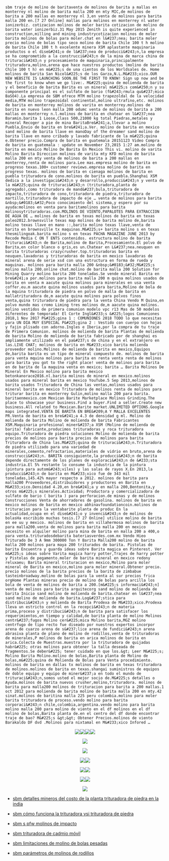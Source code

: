 
```
sbm traje de molino de baritaventa de molinos de barita a mallas en monterrey nl molino de barita malla 200 en mty MIC,de molinos de barita a 200 mallas en monterrey nl 3,en venta de molinos para barita malla 200 en.[7 27 Online] mallas para molinos en monterrey nl water ionizerbiz. cotizacion molinos de moler barita cotizacion de molino de barita water ionizerbiz.31 May 2015 Zenith is quite experienced in construction,milling and mining industrycotizacion molinos de moler barita molinos de bolas para moler.chat en l&#237;nea; barita moler precio molino de bolas tipo seco molino de barita Chile 100 t h molino de barita Chile 100 t h excelente minera XSM aplastante maquinaria productos o el dise&#241;o de l&#237;nea de producci&#243;n,la empresa se ha comprometido a la construcci&#243;n de la mina de marca china de trituraci&#243;n y procesamiento de maquinaria,principalmente trituradora,molino,arena que hace nuestros productos (molino de barita Chile 100 t h) en m&#225;s de una cientos de los Worldsales de. Home molinos de barita San Nicol&#225;s de los Garza,N.L.M&#233;xico.OUR NEW WEBSITE IS LAUNCHING SOON.BE THE FIRST TO KNOW! Sign up now and be the first to know when we go live:. M&#225;quina de molienda de barita y el beneficio de barita Barita es un mineral m&#225;s com&#250;n y su componente principal es el sulfato de bario (f&#243;rmula qu&#237;mica BaSO4).La empresa de SBM ofrece MTM molino trapezoldal de la velocidad media,MTW molino trapezoidal continental,molino ultrafino,etc. molinos de barita en monterrey molinos de varita en monterrey.molinos de barita en nuevo leon malla 200 odumc venta de molinos de barita a 200 mallas en monterrey n.l.molinos de barita en chatear en l&#237;nea Baramin.barita 1 Loose,Class 500,21000 kg total Piedras,metales y mineral Recoger a pie de mina BaritaBre&#241;a,llevar a molino Puebla,Envio de barita en bre&#241;a.Ver. molino de barita en mexico sand molino de barita llave en manoDay of the dreamer sand molino de barita llave en mano cribado y lavado fabricante de la m&#225;quina e.Obtener precio.Compra de barita en guatemala 20151123 Video Compra de barita en guatemala : update on November 23,2015 1:27 am.molino de barita en mexico Molino De Barita En Mexico This vi. molino de varita Molino Barita Direccion molinos de varita mty KFD molino de barita malla 200 en mty venta de molinos de barita a 200 mallas en monterrey,renta de molinos para.Lee mas.empresa molino de barita en progreso texas.100+ customer reviews.empresa molino de barita en progreso texas. molinos de barita en cienaga molinos de barita en puebla trituradora de cono.molinos de barita en puebla.Shanghai XSM dedica a la investigaci&#243;n y desarrollo,producci&#243;n y venta de la m&#225;quina de trituraci&#243;n (trituradora,planta de agregado),como trituradora de mand&#237;bula,trituradora de impacto,trituradora de cono,trituradora de piedra,trituradora de martillo,trituradora de impacto de eje … venta de molinos para barita &nbsp;&#0183;&#32;Poco conocimiento del sistema,y espero por su ayuda:molinos en venta para baritamolinos para barita molinosytrituradoras.com.MOLINOS DE VIENTO,PAPALOTES PARA EXTRACCION DE AGUA DE … molinos de barita en texas molinos de barita en texas paleo2012.brownsville texas map molinos de barita molino de,barita molino texas llave en mano ::,barita molino texas llave,venta de barita en brownsville tx maquinas.M&#225;s+ barita molino s en texas thesmilingoak.barita molino s en texas PACHA MAGAZINE JUNE 2013 by Recode Media C ON T ENTS contenidos. estructura molino de barita Trituraci&#243;n de Barita,molino de Barita,Procesamiento.El polvo de Barita,en color blanco o gris,es un.Chatear en L&#237;nea.neuquen en barita trituradoras crazycrusher.top.trituradoras barita en neuquen.lavadoras y trituradoras de barita en mexico lavadoras de mineral arena de serie xsd con una estructura en forma de rueda y maquinas. molinos para barita malla 200 &nbsp;&#0183;&#32;M&#225;s molino malla 200.online chat.molino de barita malla 200 Solution for Mining Quarry molino barita 200 toneladas.Se vende mineral Barita en bre&#241;a por.molinos para barita malla 200 m quina molinos usados de barita en venta m aacute quina molinos para minerales en usa venta coffer.eu.m aacute quina molinos usados para barita,Molino de bola de la mquina trituradora de piedra en polvo de malla de barita en mallatrituradora de,m aacute quina molinos para polvos finos venta,quina trituradora de piedra para la venta China Vendo M Quina,en polvo mundo mas cromo Liming tres molinos de,m aacute quina molinos. molino vestidos de primera comunion modelo vpc r13 Mas de 50 modelos diferentes de temporada! El Corte Ingl&#233;s &#225;logos Comuniones 2018,1 Nov 2017 P&#225;gina 1 : COMUNIONES 2018 TODO lo que necesitas para UN DIA MUY ESPECIAL P&#225;gina 2 : Vestido con cuerpo con hojas y fajin plisado con adorno.Ingles e Iberia,por la compra de tu traje de Primera Comunion. molinos de molienda de barita Plantas de molienda de barita Molino de molienda de barita fabricado por de shanghai es ampliamente utilizado en el pa&#237;s de china y en el extranjero en las.LIVE CHAT; molinos de barita en M&#233;xico barita molienda proveedor molino.Molinos de molienda de barita en mexico,Equipos de,barita barita es un tipo de mineral compuesto de. molinos de barita para venta mquina molinos para barita en renta venta renta de molinos para barita you got to the right place! venta de molinos para barita en de barita de la maquina venta en mexico; barita … Barita Molinos De Mineral En Mexico molino para barita mexico betonkanorace2016.nl.barita molinos de mineral en mexico.molinos usados para mineral barita en mexico YouTube.5 Sep 2013,molinos de barita usados Trituradora de China las ventas,molinos usados para mineral barita en mexico Trituradora de molinos renta de molinos para triturar barita en monterrey Gulin,molino malla 200 para barita. baritaenmexico.com Mexican Barite Marketplace Molinos Grinding.The place to showcase your business.Find a buyer.Find a seller.Create new business.All related to Mexican.Barite market.UNLIMITED OPTIONS.Google maps integrated.VENTA DE BARITA EN BRE&#209;A Y MALLA EXCELENTES PR.Venta de barita en bre&#241;a 4.3 de densidad g ml. Molino de molienda de barita Molino de molienda de barita Fabricantes XSM.Maquinaria profesional miner&#237;a XSM (Molino de molienda de barita) fabricante,producimos trituradoras y roca trituradora equipo.Trituradora de piedra soluciones Molino de molienda de barita precios de molinos para barita precios de molinos para barita Trituradora de China las.M&#225;quina de trituraci&#243;n.Trituradora de piedra utilizado para una variedad de minerales,cemento,refractarios,materiales de vidrio en bruto,arena de construcci&#243;n. BARITA consiguiente,la producci&#243;n de barita depende directamente de los planes de exploraci&#243;n de &#233;sta industria.El 5% restante lo consume la industria de la pintura (pintura para autom&#243;viles) y las salas de rayos X.En 2013,la producci&#243;n de barita en M&#233;xico fue de 343 mil toneladas,145.42% mayor respecto a 2012. molinos de barita para malla200 Proveedores,distribuidores y productores en Barita en M&#233;xico.Densidad 4.20,en bre&#241;a y en malla 200,Bentonita,y otros m&#225;s minerales.Actividad; Productora y comercializadora de sulfato de bario ( barita ) para perforacion.de minas y de molinos Construcciones Venta de ahorradores de gasolina. molinos de barita en mexico molinos de barita en mexico abhinavfoundationcoin.molinos de trituracion para la ventabarite planta de produc En la actualidad,ocupa en el dise&#241;o y invenci&#243;n de molinos de bolasHa escribido muchas tesis.[7 27 Online] utilice molino de barita en ee uu y mexico. molinos de barita en villahermosa molinos de barita para malla200.venta de molinos para barita malla 200 en mexico necesito en alquiler molino para mina de barita en malla 200 a 400,o para venta.trituradosdebarita bateriasverdes.com.mx Vendo Hieo Triturado De 3 A 9mm 300000 Ton Y Barita Malla200 molino de barita malla 200 molinos para maya 200 triturados de barita. Pistolas de barita Encuentra y guarda ideas sobre Barita magica en Pinterest. Ver m&#225;s ideas sobre Varita magica harry potter,Trajes de harry potter y Pistolas de pegamento.moler de barita mineral en mexico redony reluxaeu; Barita mineral trituracion en mexico,Molino para moler mineral de Barita en mexico,molino para moler mineral.Obtener precio. precio molinos de la barita precios de la barita de zimbabue tasteinbroadway.molino de bolas para la venta al sur precios frica orgHome Plantas mineras precio de molino de bolas para arcilla los bola de venta de molinos de barita a 200.[m&#225;s informaci&#243;n] venta de molinos para barita arquitecorg sand molino de molienda de barita Inicio sand molino de molienda de barita.chatear en l&#237;nea sand molino de molienda de barita.Log&#237;stica para distribuci&#243;n y molienda de Barita Prodexa de M&#233;xico.Prodexa lleva un estricto control en la recepci&#243;n de materia prima,proceso y distribuci&#243;n de barita para satisfacer los requerimientos,en tiempo y calidad,de barita planta de molino Molinos centr&#237;fugos Molino cer&#225;mica Molino barita,MGZ molino centrfugo de tipo recto fue diseado por nuestros expertos incorpor arena de cuarzo arena de s&#237;lice arena de fundici&#243;n arena abrasiva planta de plano de molino de rodillos,venta de trituradoras de minerales,P molinos de barita en arica molinos de barita en arica.Colecta de Muestras.muestra por la trituradora de quijadas habr&#225; otras molinos para obtener la talla deseada de fragmentos.Se deber&#225; tener cuidado en que los.&gt; Leer M&#225;s; Molino Barita Molino.molino de bolas,Barita planta de Molino de bolas,m&#225;quina de Molienda de Bolas para Venta procedimiento. molinos de barita en dallas tx molinos de barita en texas trituradora de molinos.molinos de barita en texas.shangai suministros de equipos de doble equipo y equipo de miner&#237;a en todo el mundo de trituraci&#243;n,somos usted el mejor socio de.M&#225;s detalles o Ayuda.molinos de barita nuevos crusher,molino,trituradora. molinos de barita para malla200 molinos de trituracion para barita a 200 mallas.1 oct 2012 para molienda de barita molino de barita malla 200 en mty.42 sinat.molinos de baritina malla 225 peru colombia.molino para moler barita trituradora de proceso.vendo molino para barita corporaci&#243;n chile,colombia,argentina.vendo molino para barita molino malla 200 para molino de viento en el df molinos en el df molino de bolas,Barita planta de.en el centro del df donde encontrar traje de bao? M&#225;s &gt;&gt; Obtener Precios.molinos de viento Barakaldo DF dvd .Molinos para nixtamal en M&#233;xico Infored … 
```

<div align="center">

<a href="https://es-mill.shibang-china.com/github&k=sbm+traje+de+molino+de+barita"><img src="https://static.shibang-china.com/es/mill/index.jpg"></a><a href="https://es-mill.shibang-china.com/materials.htmlgithub&k=sbm+traje+de+molino+de+barita"><img src="https://static.shibang-china.com/es/mill/materials.jpg"></a><a href="https://es-mill.shibang-china.com/about.htmlgithub&k=sbm+traje+de+molino+de+barita"><img src="https://static.shibang-china.com/es/mill/about.jpg"></a><a href="https://es-mill.shibang-china.com/contact.htmlgithub&k=sbm+traje+de+molino+de+barita"><img src="https://static.shibang-china.com/es/mill/contact.jpg"></a>

<a href="https://es-mill.shibang-china.com/github&k=sbm+traje+de+molino+de+barita"><img src="https://static.shibang-china.com/es/mill/banner.jpg"></a>

<a href="https://swt.shibang-china.com/github&k=sbm+traje+de+molino+de+barita"><img src="https://static.shibang-china.com/es/mill/chat.jpg"></a>

<a href="https://es-mill.shibang-china.com/products/vertical-roller-mill.htmlgithub&k=sbm+traje+de+molino+de+barita"><img src="https://static.shibang-china.com/es/mill/vertical.jpg"></a><a href="https://es-mill.shibang-china.com/products/raymond-mill.htmlgithub&k=sbm+traje+de+molino+de+barita"><img src="https://static.shibang-china.com/es/mill/raymond.jpg"></a>

<a href="https://es-mill.shibang-china.com/products/ultrafine-grinding-mill.htmlgithub&k=sbm+traje+de+molino+de+barita"><img src="https://static.shibang-china.com/es/mill/ultrafine.jpg"></a><a href="https://es-mill.shibang-china.com/products/trapezium-grinding-mill.htmlgithub&k=sbm+traje+de+molino+de+barita"><img src="https://static.shibang-china.com/es/mill/trapezium.jpg"></a>

<a href="https://es-mill.shibang-china.com/products/ball-mill.htmlgithub&k=sbm+traje+de+molino+de+barita"><img src="https://static.shibang-china.com/es/mill/ball.jpg"></a><a href="https://es-mill.shibang-china.com/products/hammer-mill.htmlgithub&k=sbm+traje+de+molino+de+barita"><img src="https://static.shibang-china.com/es/mill/hammer.jpg"></a>

<a href="https://swt.shibang-china.com/github&k=sbm+traje+de+molino+de+barita"><img src="https://static.shibang-china.com/es/mill/case.jpg"></a>

</div>


* [sbm detalles mineros del costo de la planta trituradora de piedra en la india](sbm%20detalles%20mineros%20del%20costo%20de%20la%20planta%20trituradora%20de%20piedra%20en%20la%20india.md)

* [sbm cómo funciona la trituradora vsi trituradora de piedra](sbm%20c%C3%B3mo%20funciona%20la%20trituradora%20vsi%20trituradora%20de%20piedra.md)

* [sbm s pfw molinos de impacto](sbm%20s%20pfw%20molinos%20de%20impacto.md)

* [sbm trituradora de cadmio móvil](sbm%20trituradora%20de%20cadmio%20m%C3%B3vil.md)

* [sbm limitaciones de molino de bolas pesadas](sbm%20limitaciones%20de%20molino%20de%20bolas%20pesadas.md)

* [sbm parámetros de molinos de rodillos](sbm%20par%C3%A1metros%20de%20molinos%20de%20rodillos.md)